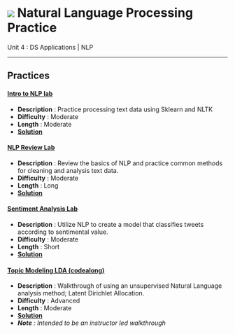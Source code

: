 # ![](https://ga-dash.s3.amazonaws.com/production/assets/logo-9f88ae6c9c3871690e33280fcf557f33.png) Natural Language Processing Practice

Unit 4 : DS Applications | NLP

---

## Practices

#### [Intro to NLP lab](./intro_to_nlp-lab.ipynb)
  - **Description** : Practice processing text data using Sklearn and NLTK
  - **Difficulty** : Moderate
  - **Length** : Moderate
  - **[Solution](./solutions/intro_to_nlp-lab-solutions.ipynb)**
  
#### [NLP Review Lab](./nlp_review-lab.ipynb)
  - **Description** : Review the basics of NLP and practice common methods for cleaning and analysis text data.
  - **Difficulty** : Moderate
  - **Length** : Long
  - **[Solution](./solutions/nlp_review-lab-solutions.ipynb)**
  
#### [Sentiment Analysis Lab](./sentiment_analysis-lab.ipynb)
  - **Description** : Utilize NLP to create a model that classifies tweets according to sentimental value.
  - **Difficulty** : Moderate
  - **Length** : Short
  - **[Solution](./solutions/sentiment_analysis-lab-solutions.ipynb)**
  
#### [Topic Modeling LDA (codealong)](./topic_modeling_lda-codealong.ipynb)
  - **Description** : Walkthrough of using an unsupervised Natural Language analysis method; Latent Dirichlet Allocation.
  - **Difficulty** : Advanced
  - **Length** : Moderate
  - **[Solution](./solutions/topic_modeling_lda-codealong-solutions.ipynb)**
  - _**Note** : Intended to be an instructor led walkthrough_

